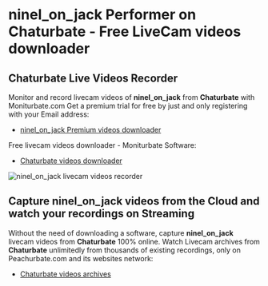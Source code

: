 # ninel_on_jack Performer on Chaturbate - Free LiveCam videos downloader

## Chaturbate Live Videos Recorder

Monitor and record livecam videos of **ninel_on_jack** from **Chaturbate** with Moniturbate.com
Get a premium trial for free by just and only registering with your Email address:
* [ninel_on_jack Premium videos downloader](https://moniturbate.com/request-demo-licence-key.html)

Free livecam videos downloader - Moniturbate Software:
* [Chaturbate videos downloader](https://moniturbate.com/moniturbate-download-software.html)

![ninel_on_jack livecam videos recorder](https://peachurnet.com/templates/moniturbate-software.png)


## Capture ninel_on_jack videos from the Cloud and watch your recordings on Streaming

Without the need of downloading a software, capture **ninel_on_jack** livecam videos from **Chaturbate** 100% online.
Watch Livecam archives from **Chaturbate** unlimitedly from thousands of existing recordings, only on Peachurbate.com and its websites network:
* [Chaturbate videos archives](https://peachurnet.com/)